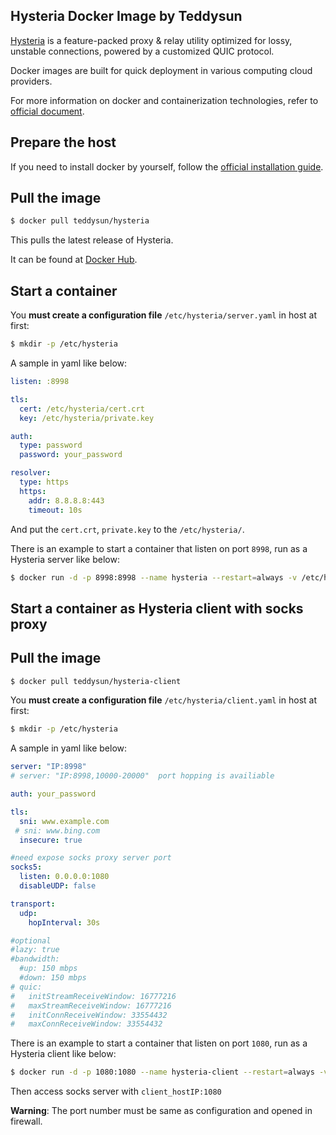 ## Hysteria Docker Image by Teddysun

[Hysteria][1] is a feature-packed proxy & relay utility optimized for lossy, unstable connections, powered by a customized QUIC protocol.

Docker images are built for quick deployment in various computing cloud providers.

For more information on docker and containerization technologies, refer to [official document][2].

## Prepare the host

If you need to install docker by yourself, follow the [official installation guide][3].

## Pull the image

```bash
$ docker pull teddysun/hysteria
```

This pulls the latest release of Hysteria.

It can be found at [Docker Hub][4].

## Start a container

You **must create a configuration file**  `/etc/hysteria/server.yaml` in host at first:

```bash
$ mkdir -p /etc/hysteria
```

A sample in yaml like below:

```yaml
listen: :8998

tls:
  cert: /etc/hysteria/cert.crt
  key: /etc/hysteria/private.key

auth:
  type: password
  password: your_password

resolver:
  type: https
  https:
    addr: 8.8.8.8:443
    timeout: 10s
```

And put the `cert.crt`, `private.key` to the `/etc/hysteria/`.

There is an example to start a container that listen on port `8998`, run as a Hysteria server like below:

```bash
$ docker run -d -p 8998:8998 --name hysteria --restart=always -v /etc/hysteria:/etc/hysteria teddysun/hysteria
```

## Start a container as Hysteria client with socks proxy

## Pull the image

```bash
$ docker pull teddysun/hysteria-client
```

You **must create a configuration file**  `/etc/hysteria/client.yaml` in host at first:

```bash
$ mkdir -p /etc/hysteria
```

A sample in yaml like below:

```yaml
server: "IP:8998"
# server: "IP:8998,10000-20000"  port hopping is availiable

auth: your_password

tls:
  sni: www.example.com
 # sni: www.bing.com
  insecure: true

#need expose socks proxy server port
socks5:
  listen: 0.0.0.0:1080
  disableUDP: false

transport:
  udp:
    hopInterval: 30s 

#optional
#lazy: true
#bandwidth:
  #up: 150 mbps
  #down: 150 mbps
# quic:
#   initStreamReceiveWindow: 16777216
#   maxStreamReceiveWindow: 16777216
#   initConnReceiveWindow: 33554432
#   maxConnReceiveWindow: 33554432
```
There is an example to start a container that listen on port `1080`, run as a Hysteria client like below:

```bash
$ docker run -d -p 1080:1080 --name hysteria-client --restart=always -v /etc/hysteria:/etc/hysteria teddysun/hysteria-client
```
Then access socks server with `client_hostIP:1080`

**Warning**: The port number must be same as configuration and opened in firewall.

[1]: https://github.com/apernet/hysteria
[2]: https://docs.docker.com/
[3]: https://docs.docker.com/install/
[4]: https://hub.docker.com/r/teddysun/hysteria/